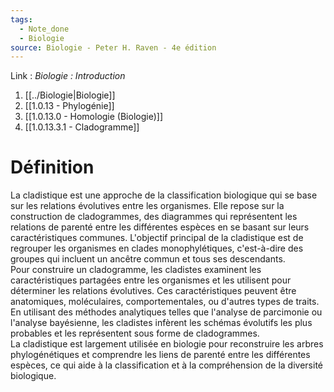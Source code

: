 ```yaml
---
tags:
  - Note_done
  - Biologie
source: Biologie - Peter H. Raven - 4e édition
---
```


Link :
_Biologie : Introduction_
1. [[../Biologie|Biologie]]
2. [[1.0.13 - Phylogénie]]
3. [[1.0.13.0 - Homologie (Biologie)]]
4. [[1.0.13.3.1 - Cladogramme]]

# Définition
La cladistique est une approche de la classification biologique qui se base sur les relations évolutives entre les organismes. Elle repose sur la construction de cladogrammes, des diagrammes qui représentent les relations de parenté entre les différentes espèces en se basant sur leurs caractéristiques communes. L'objectif principal de la cladistique est de regrouper les organismes en clades monophylétiques, c'est-à-dire des groupes qui incluent un ancêtre commun et tous ses descendants.
\
Pour construire un cladogramme, les cladistes examinent les caractéristiques partagées entre les organismes et les utilisent pour déterminer les relations évolutives. Ces caractéristiques peuvent être anatomiques, moléculaires, comportementales, ou d'autres types de traits. En utilisant des méthodes analytiques telles que l'analyse de parcimonie ou l'analyse bayésienne, les cladistes infèrent les schémas évolutifs les plus probables et les représentent sous forme de cladogrammes.
\
La cladistique est largement utilisée en biologie pour reconstruire les arbres phylogénétiques et comprendre les liens de parenté entre les différentes espèces, ce qui aide à la classification et à la compréhension de la diversité biologique.